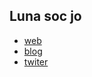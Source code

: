 ## Luna soc jo

- [web](https://cataluna.cat)
- [blog](https://cataluna.cat/blog)
- [twiter](https://x.com/chica_botella)
